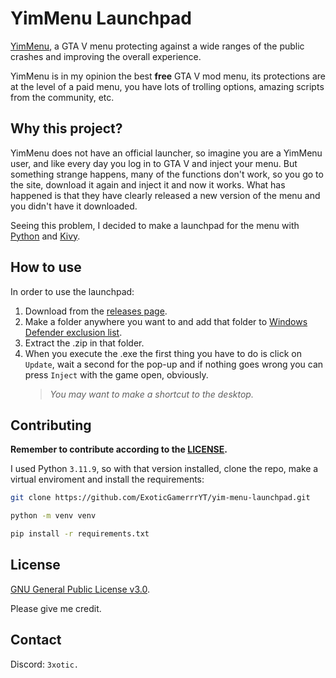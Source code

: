 # YimMenu Launchpad

[YimMenu](https://github.com/YimMenu/YimMenu), a GTA V menu protecting against a wide ranges of the public crashes and improving the overall experience.

YimMenu is in my opinion the best **free** GTA V mod menu, its protections are at the level of a paid menu, you have lots of trolling options, amazing scripts from the community, etc.

## Why this project?

YimMenu does not have an official launcher, so imagine you are a YimMenu user, and like every day you log in to GTA V and inject your menu. But something strange happens, many of the functions don't work, so you go to the site, download it again and inject it and now it works. What has happened is that they have clearly released a new version of the menu and you didn't have it downloaded.

Seeing this problem, I decided to make a launchpad for the menu with [Python](https://www.python.org/) and [Kivy](https://kivy.org/).

## How to use

In order to use the launchpad:

1. Download from the [releases page](https://github.com/ExoticGamerrrYT/yim-menu-launchpad/releases/tag/releases).
2. Make a folder anywhere you want to and add that folder to [Windows Defender exclusion list](https://support.microsoft.com/en-us/windows/add-an-exclusion-to-windows-security-811816c0-4dfd-af4a-47e4-c301afe13b26).
3. Extract the .zip in that folder.
4. When you execute the .exe the first thing you have to do is click on `Update`, wait a second for the pop-up and if nothing goes wrong you can press `Inject` with the game open, obviously.
   > _You may want to make a shortcut to the desktop._

## Contributing

**Remember to contribute according to the [LICENSE](LICENSE).**

I used Python `3.11.9`, so with that version installed, clone the repo, make a virtual enviroment and install the requirements:

```bash
git clone https://github.com/ExoticGamerrrYT/yim-menu-launchpad.git

python -m venv venv

pip install -r requirements.txt
```

## License

[GNU General Public License v3.0](https://choosealicense.com/licenses/gpl-3.0/).

Please give me credit.

## Contact

Discord: `3xotic.`
